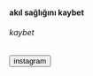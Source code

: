 <h4 align="left">akıl sağlığını kaybet</h4>
<h6 align="left">kaybet</h6>
<button name="button" onclick="https://www.instagram.com/denizgonewild/?hl=tr">instagram</button>
